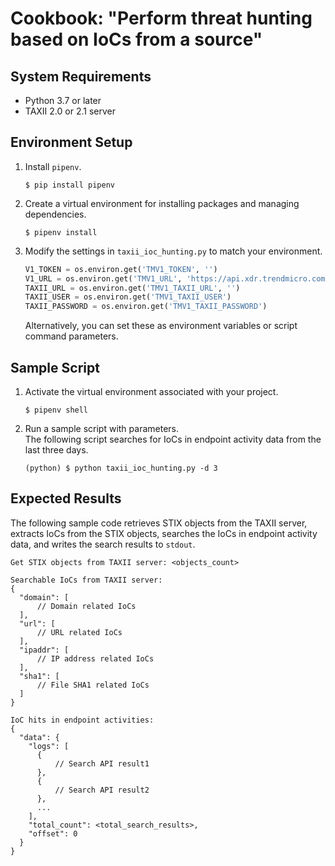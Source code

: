 # Cookbook: "Perform threat hunting based on IoCs from a source"

## System Requirements

- Python 3.7 or later
- TAXII 2.0 or 2.1 server

## Environment Setup

1. Install `pipenv`.
    ```text
    $ pip install pipenv
    ```
2. Create a virtual environment for installing packages and managing dependencies.
    ```text
    $ pipenv install
    ```
3. Modify the settings in `taxii_ioc_hunting.py` to match your environment.
    ```python
    V1_TOKEN = os.environ.get('TMV1_TOKEN', '')
    V1_URL = os.environ.get('TMV1_URL', 'https://api.xdr.trendmicro.com')
    TAXII_URL = os.environ.get('TMV1_TAXII_URL', '')
    TAXII_USER = os.environ.get('TMV1_TAXII_USER')
    TAXII_PASSWORD = os.environ.get('TMV1_TAXII_PASSWORD')
    ```
    Alternatively, you can set these as environment variables or script command parameters.

## Sample Script

1. Activate the virtual environment associated with your project.
    ```text
    $ pipenv shell
    ```
2. Run a sample script with parameters.  
    The following script searches for IoCs in endpoint activity data from the last three days.
    ```text
    (python) $ python taxii_ioc_hunting.py -d 3
    ```

## Expected Results

The following sample code retrieves STIX objects from the TAXII server, extracts IoCs from the STIX objects, searches the IoCs in endpoint activity data, and writes the search results to `stdout`.

```text
Get STIX objects from TAXII server: <objects_count>

Searchable IoCs from TAXII server:
{
  "domain": [
      // Domain related IoCs
  ],
  "url": [
      // URL related IoCs
  ],
  "ipaddr": [
      // IP address related IoCs
  ],
  "sha1": [
      // File SHA1 related IoCs
  ]
}

IoC hits in endpoint activities:
{
  "data": {
    "logs": [
      {
          // Search API result1
      },
      {
          // Search API result2
      },
      ...
    ],
    "total_count": <total_search_results>,
    "offset": 0
  }
}
```
